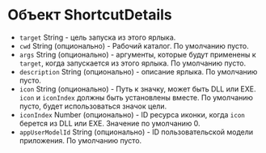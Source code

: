 # Объект ShortcutDetails

* `target` String - цель запуска из этого ярлыка.
* `cwd` String (опционально) - Рабочий каталог. По умолчанию пусто.
* `args` String (опционально) - аргументы, которые будут применены к `target`, когда запускается из этого ярлыка. По умолчанию пусто.
* `description` String (опционально) - описание ярлыка. По умолчанию пусто.
* `icon` String (опционально) - Путь к значку, может быть DLL или EXE. `icon` и `iconIndex` должны быть установлены вместе. По умолчанию пусто, будет использоваться значок цели.
* `iconIndex` Number (опционально) - ID ресурса иконки, когда `icon` берется из DLL или EXE. Значение по умолчанию 0.
* `appUserModelId` String (опционально) - ID пользовательской модели приложения. По умолчанию пусто.
